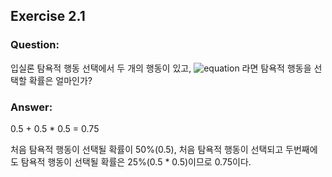 ## Exercise 2.1

### Question:

입실론 탐욕적 행동 선택에서 두 개의 행동이 있고, ![equation](https://latex.codecogs.com/svg.latex?\epsilon=0.5) 라면 탐욕적 행동을 선택할 확률은 얼마인가?

### Answer:
0.5 + 0.5 * 0.5 = 0.75

처음 탐욕적 행동이 선택될 확률이 50%(0.5), 처음 탐욕적 행동이 선택되고 두번째에도 탐욕적 행동이 선택될 확률은 25%(0.5 * 0.5)이므로 0.75이다.
